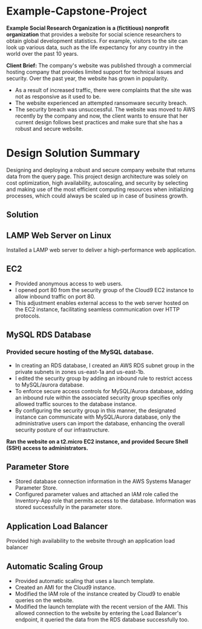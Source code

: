 # Example-Capstone-Project

**Example Social Research Organization is a (fictitious) nonprofit organization** that provides a website for social science researchers to obtain global development statistics. For example, visitors to the site can look up various data, such as the life expectancy for any country in the world over the past 10 years.

**Client Brief:** The company's website was published through a commercial hosting company that provides limited support for technical issues and security. Over the past year, the website has grown in popularity. 
- As a result of increased traffic, there were complaints that the site was not as responsive as it used to be.
- The website experienced an attempted ransomware security breach.
- The security breach was unsuccessful.
The website was moved to AWS recently by the company and now, the client wants to ensure that her current design follows best practices and make sure that she has a robust and secure website.


# Design Solution Summary

Designing and deploying a robust and secure company website that returns data from the query page. This project design architecture was solely on cost optimization, high availability, autoscaling, and security by selecting and making use of the most efficient computing resources when initializing processes, which could always be scaled up in case of business growth.

## Solution

## LAMP Web Server on Linux
Installed a LAMP web server to deliver a high-performance web application.

## EC2

- Provided anonymous access to web users.
- I opened port 80 from the security group of the Cloud9 EC2 instance to allow inbound traffic on port 80.
- This adjustment enables external access to the web server hosted on the EC2 instance, facilitating seamless communication over HTTP protocols.

## MySQL RDS Database

### Provided secure hosting of the MySQL database. 

- In creating an RDS database, I created an AWS RDS subnet group in the private subnets in zones us-east-1a and us-east-1b.
- I edited the security group by adding an inbound rule to restrict access to MySQL/aurora database.
- To enforce secure access controls for MySQL/Aurora database, adding an inbound rule within the associated security group specifies only allowed traffic sources to the database instance.
- By configuring the security group in this manner, the designated instance can communicate with MySQL/Aurora database, only the administrative users can import the database, enhancing the overall security posture of our infrastructure.

**Ran the website on a t2.micro EC2 instance, and provided Secure Shell (SSH) access to administrators.**

## Parameter Store

- Stored database connection information in the AWS Systems Manager Parameter Store.
- Configured parameter values and attached an IAM role called the Inventory-App role that permits access to the database. Information was stored successfully in the parameter store.

## Application Load Balancer

Provided high availability to the website through an application load balancer

## Automatic Scaling Group

- Provided automatic scaling that uses a launch template.
- Created an AMI for the Cloud9 instance.
- Modified the IAM role of the instance created by Cloud9 to enable queries on the website.
- Modified the launch template with the recent version of the AMI. This allowed connection to the website by entering the Load Balancer's endpoint, it queried the data from the RDS database successfully too.


